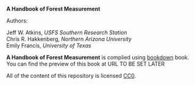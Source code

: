 **A Handbook of Forest Measurement**  

Authors:    

Jeff W. Atkins, *USFS Southern Research Station*   
Chris R. Hakkenberg, *Northern Arizona University*  
Emily Francis, *University of Texas*  


**A Handbook of Forest Measurement** is complied using [bookdown](https://bookdown.org/yihui/bookdown/) book. You can find the
preview of this book at URL TO BE SET LATER

All of the content of this repository is licensed 
[CC0](https://creativecommons.org/publicdomain/zero/1.0/).
